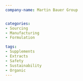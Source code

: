 ```yaml
---
company-name: Martin Bauer Group 


categories:
- Sourcing
- Manufacturing
- Formulation

tags:
- Supplements 	
- Extracts
- Safety
- Sustainability 
- Organic
---
```


 